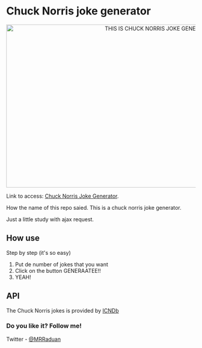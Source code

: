# Chuck Norris joke generator

<p align="center">
  <img alt="THIS IS CHUCK NORRIS JOKE GENERATOR!" width="800" height="434" src="https://mrraduan.github.io/chuck-norris-joke-generator/images/img-readme.png">
</p>

Link to access: <a href="https://mrraduan.github.io/chuck-norris-joke-generator/" target="_blank">Chuck Norris Joke Generator</a>.

How the name of this repo saied. This is a chuck norris joke generator.

Just a little study with ajax request.


## How use

Step by step (it's so easy)

1. Put de number of jokes that you want
2. Click on the button GENERAATEE!!
3. YEAH!

## API

The Chuck Norris jokes is provided by [ICNDb](http://www.icndb.com/)

### Do you like it? Follow me!
Twitter - [@MRRaduan](https://twitter.com/MRRaduan)
